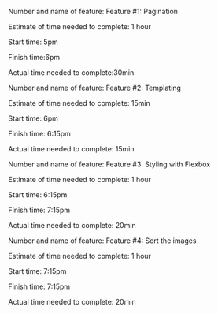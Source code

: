 Number and name of feature: Feature #1: Pagination

Estimate of time needed to complete: 1 hour

Start time: 5pm

Finish time:6pm

Actual time needed to complete:30min




Number and name of feature: Feature #2: Templating

Estimate of time needed to complete: 15min

Start time: 6pm

Finish time: 6:15pm

Actual time needed to complete: 15min



Number and name of feature: Feature #3: Styling with Flexbox


Estimate of time needed to complete: 1 hour

Start time: 6:15pm

Finish time: 7:15pm

Actual time needed to complete: 20min






Number and name of feature: Feature #4: Sort the images


Estimate of time needed to complete: 1 hour

Start time: 7:15pm

Finish time: 7:15pm

Actual time needed to complete: 20min








